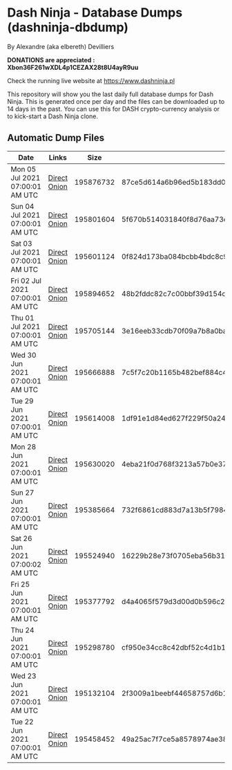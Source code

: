 # Dash Ninja - Database Dumps (dashninja-dbdump)
By Alexandre (aka elbereth) Devilliers

**DONATIONS are appreciated : Xbon36F261wXDL4p1CEZAX28t8U4ayR9uu**

Check the running live website at https://www.dashninja.pl

This repository will show you the last daily full database dumps for Dash Ninja. This is generated once per day and the files can be downloaded up to 14 days in the past.
You can use this for DASH crypto-currency analysis or to kick-start a Dash Ninja clone.


## Automatic Dump Files
| Date | Links | Size | SHA256 |
|--|--|--|--|
| Mon 05 Jul 2021 07:00:01 AM UTC | [Direct](https://oshi.at/DvhsJe) [Onion](http://oshiatwowvdbshka.onion/DvhsJe) | 195876732 | 87ce5d614a6b96ed5b183dd085ba386530f12ed20a61766a86f3c7e54183ddc4 | 
| Sun 04 Jul 2021 07:00:01 AM UTC | [Direct](https://oshi.at/fMXAJd) [Onion](http://oshiatwowvdbshka.onion/fMXAJd) | 195801604 | 5f670b514031840f8d76aa73e4f5728192e5b55a7282a37049fb695a26af059f | 
| Sat 03 Jul 2021 07:00:01 AM UTC | [Direct](https://oshi.at/FiSRom) [Onion](http://oshiatwowvdbshka.onion/FiSRom) | 195601124 | 0f824d173ba084bcbb4bdc8c99843cb513c8369ecdbb1fcb67c156a005398fa1 | 
| Fri 02 Jul 2021 07:00:01 AM UTC | [Direct](https://oshi.at/gxFbra) [Onion](http://oshiatwowvdbshka.onion/gxFbra) | 195894652 | 48b2fddc82c7c00bbf39d154c510999a5dd908ac3819810acdcecff73d3e24ef | 
| Thu 01 Jul 2021 07:00:01 AM UTC | [Direct](https://oshi.at/hipnYs) [Onion](http://oshiatwowvdbshka.onion/hipnYs) | 195705144 | 3e16eeb33cdb70f09a7b8a0bab6bf14d126e05d9bbea9e520035d6d9febd41e9 | 
| Wed 30 Jun 2021 07:00:01 AM UTC | [Direct](https://oshi.at/qHEjyX) [Onion](http://oshiatwowvdbshka.onion/qHEjyX) | 195666888 | 7c5f7c20b1165b482bef884c4c0737f41f288b9f561b5b1e51df0c51b1635e55 | 
| Tue 29 Jun 2021 07:00:01 AM UTC | [Direct](https://oshi.at/fMTSMC) [Onion](http://oshiatwowvdbshka.onion/fMTSMC) | 195614008 | 1df91e1d84ed627f229f50a2421a221cf93f6434b33f88831bcb0b10d30d670a | 
| Mon 28 Jun 2021 07:00:01 AM UTC | [Direct](https://oshi.at/tgZFKK) [Onion](http://oshiatwowvdbshka.onion/tgZFKK) | 195630020 | 4eba21f0d768f3213a57b0e378eb961f2a28f999643315ce2432bfb98bc8ba73 | 
| Sun 27 Jun 2021 07:00:01 AM UTC | [Direct](https://oshi.at/gfjteh) [Onion](http://oshiatwowvdbshka.onion/gfjteh) | 195385664 | 732f6861cd883d7a13b5f798495f9d2cee68900e2dc88a5f9dd73bca15a4d6c8 | 
| Sat 26 Jun 2021 07:00:02 AM UTC | [Direct](https://oshi.at/gQTELU) [Onion](http://oshiatwowvdbshka.onion/gQTELU) | 195524940 | 16229b28e73f0705eba56b31f727cf60493c21e1dad28e1bcea3ab0517c01dfe | 
| Fri 25 Jun 2021 07:00:01 AM UTC | [Direct](https://oshi.at/ksqLTR) [Onion](http://oshiatwowvdbshka.onion/ksqLTR) | 195377792 | d4a4065f579d3d00d0b596c242bb62cded83dfa7ab60e79a8ea82db5f62ed0be | 
| Thu 24 Jun 2021 07:00:01 AM UTC | [Direct](https://oshi.at/xMwzRW) [Onion](http://oshiatwowvdbshka.onion/xMwzRW) | 195298780 | cf950e34cc8c42dbf52c4d1b1c925996d049c0b86ee5f26060478a2730578aca | 
| Wed 23 Jun 2021 07:00:01 AM UTC | [Direct](https://oshi.at/vYJSpg) [Onion](http://oshiatwowvdbshka.onion/vYJSpg) | 195132104 | 2f3009a1beebf44658757d6b1fb7625117cae71b61216daae58984969e75163c | 
| Tue 22 Jun 2021 07:00:01 AM UTC | [Direct](https://oshi.at/mvqyTa) [Onion](http://oshiatwowvdbshka.onion/mvqyTa) | 195458452 | 49a25ac7f7ce5a8578974ae38242d8181f800001ccb3ab927f89b8bbbf494535 | 
